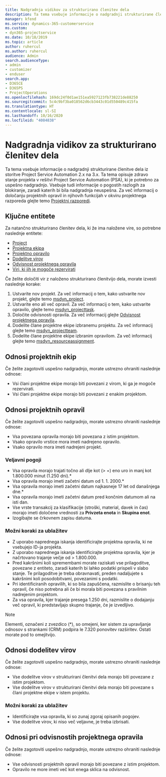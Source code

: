 ```yaml
---
title: Nadgradnja vidikov za strukturirano členitev dela
description: Ta tema vsebuje informacije o nadgradnji strukturirane členitve dela iz storitve Project Service Automation 2.x na 3.x.
manager: kfend
ms.service: dynamics-365-customerservice
ms.custom:
- dyn365-projectservice
ms.date: 10/18/2019
ms.topic: article
author: ruhercul
ms.author: ruhercul
audience: Admin
search.audienceType:
- admin
- customizer
- enduser
search.app:
- D365CE
- D365PS
- ProjectOperations
ms.openlocfilehash: 169dc24f0d1ae151ea5927123fb738221de88250
ms.sourcegitcommit: 5c4c9bf3ba018562d6cb3443c01d550489c415fa
ms.translationtype: HT
ms.contentlocale: sl-SI
ms.lasthandoff: 10/16/2020
ms.locfileid: "4084838"
---
```

# <a name="upgrade-considerations-for-the-work-breakdown-structure"></a>Nadgradnja vidikov za strukturirano členitev dela
Ta tema vsebuje informacije o nadgradnji strukturirane členitve dela iz storitve Project Service Automation 2.x na 3.x. Ta tema opisuje zdravo stanje projekta v rešitvi Project Service Automation (PSA), ki je potrebno za uspešno nadgradnjo. Vsebuje tudi informacije o pogostih razlogih za blokiranje, zaradi katerih bi bila nadgradnja neuspešna. Za več informacij o določanju projektnih opravil in njihovih funkcijah v okviru projektnega razporeda glejte temo [Projektni razporedi](project-creating.md).

## <a name="key-entities"></a>Ključne entitete
Za natančno strukturirano členitev dela, ki že ima naložene vire, so potrebne naslednje entitete:

- [Project](https://docs.microsoft.com/dynamics365/customerengagement/on-premises/developer/entities/msdyn_project)
- [Projektna ekipa](https://docs.microsoft.com/dynamics365/customerengagement/on-premises/developer/entities/msdyn_projectteam)
- [Projektno opravilo](https://docs.microsoft.com/dynamics365/customerengagement/on-premises/developer/entities/msdyn_projecttask)
- [Dodelitve virov](https://docs.microsoft.com/dynamics365/customerengagement/on-premises/developer/entities/msdyn_resourceassignment)
- [Odvisnost projektnega opravila](https://docs.microsoft.com/dynamics365/customerengagement/on-premises/developer/entities/msdyn_projecttaskdependency)
- [Viri, ki jih je mogoče rezervirati](https://docs.microsoft.com/dynamics365/customerengagement/on-premises/developer/entities/bookableresource)

Če želite določiti vir z naloženo strukturirano členitvijo dela, morate izvesti naslednje korake:

1. Ustvarite nov projekt. Za več informacij o tem, kako ustvarite nov projekt, glejte temo [msdyn_project](https://docs.microsoft.com/dynamics365/customerengagement/on-premises/developer/entities/msdyn_project).
2. Ustvarite eno ali več opravil. Za več informacij o tem, kako ustvarite opravilo, glejte temo [msdyn_projecttask](https://docs.microsoft.com/dynamics365/customerengagement/on-premises/developer/entities/msdyn_projecttask).
3. Določite odvisnosti opravila. Za več informacij glejte [Odvisnost projektnega opravila](https://docs.microsoft.com/dynamics365/customerengagement/on-premises/developer/entities/msdyn_projecttaskdependency).
4. Dodelite člane projektne ekipe izbranemu projektu. Za več informacij glejte temo [msdyn_projectteam](https://docs.microsoft.com/dynamics365/customerengagement/on-premises/developer/entities/msdyn_projectteam).
5. Dodelite člane projektne ekipe izbranim opravilom. Za več informacij glejte temo [msdyn_resourceassignment](https://docs.microsoft.com/dynamics365/customerengagement/on-premises/developer/entities/msdyn_resourceassignment).

## <a name="project-team-relationships"></a>Odnosi projektnih ekip

Če želite zagotoviti uspešno nadgradnjo, morate ustrezno ohraniti naslednje odnose:
- Vsi člani projektne ekipe morajo biti povezani z virom, ki ga je mogoče rezervirati.
- Vsi člani projektne ekipe morajo biti povezani z enakim projektom. 

## <a name="project-task-relationships"></a>Odnosi projektnih opravil
Če želite zagotoviti uspešno nadgradnjo, morate ustrezno ohraniti naslednje odnose:

- Vsa povezana opravila morajo biti povezana z istim projektom.
- Vsako opravilo vrstice mora imeti nadrejeno opravilo.
- Vsako opravilo mora imeti nadrejeni projekt.

### <a name="valid-conditions"></a>Veljavni pogoji

- Vsa opravila morajo trajati točno ali dlje kot (> =) eno uro in manj kot 1.800.000 minut (1.250 dni).*
- Vsa opravila morajo imeti začetni datum od 1. 1. 2000.*
- Vsa opravila morajo imeti začetni datum najkasneje 17 let od današnjega dne.*
- Vsa opravila morajo imeti začetni datum pred končnim datumom ali na isti dan.
- Vse vrste transakcij za klasifikacije (stroški, material, davek in čas) morajo imeti določene vrednosti za **Privzeta enota** in **Skupina enot**.
- Izogibajte se črkovnem zapisu datuma.

### <a name="potential-mitigation-steps"></a>Možni koraki za ublažitev
- Z uporabo naprednega iskanja identificirajte projektna opravila, ki ne vsebujejo ID-ja projekta.
- Z uporabo naprednega iskanja identificirajte projektna opravila, kjer je načrtovano trajanje večje od > 1.800.000.
- Pred kakršnimi koli spremembami morate raziskati vse prilagoditve, povezane z entiteto, zaradi katerih bi lahko podatki prispeli v slabo stanje. Te prilagoditve je treba obravnavati, preden nadaljujete s kakršnimi koli posodobitvami, povezanimi s podatki.
- Pri identificiranih opravilih, ki so bila zapuščena, razmislite o brisanju teh opravil, če niso potrebna ali če bi morala biti povezana s pravilnim nadrejenim projektom.
- Za vsa opravila, kjer trajanje presega 1.250 dni, razmislite o dodajanju več opravil, ki predstavljajo skupno trajanje, če je izvedljivo.

> [!NOTE]
> Elementi, označeni z zvezdico (\*), so omejeni, ker sistem za upravljanje odnosov s strankami (CRM) podpira le 7.320 ponovitev razširitev. Ostati morate pod to omejitvijo.

## <a name="resource-assignment-relationships"></a>Odnosi dodelitev virov
Če želite zagotoviti uspešno nadgradnjo, morate ustrezno ohraniti naslednje odnose:

- Vse dodelitve virov v strukturirani členitvi dela morajo biti povezane z istim projektom.
- Vse dodelitve virov v strukturirani členitvi dela morajo biti povezane s člani projektne ekipe v istem projektu.

### <a name="potential-mitigation-steps"></a>Možni koraki za ublažitev
- Identificirajte vsa opravila, ki so zunaj zgoraj opisanih pogojev.  
- Vse dodelitve virov, ki niso več veljavne, je treba izbrisati.

## <a name="project-task-dependency-relationships"></a>Odnosi pri odvisnostih projektnega opravila
Če želite zagotoviti uspešno nadgradnjo, morate ustrezno ohraniti naslednje odnose:

- Vse odvisnosti projektnih opravil morajo biti povezane z istim projektom.
- Opravilo ne more imeti več kot enega sklica na odvisnost.
